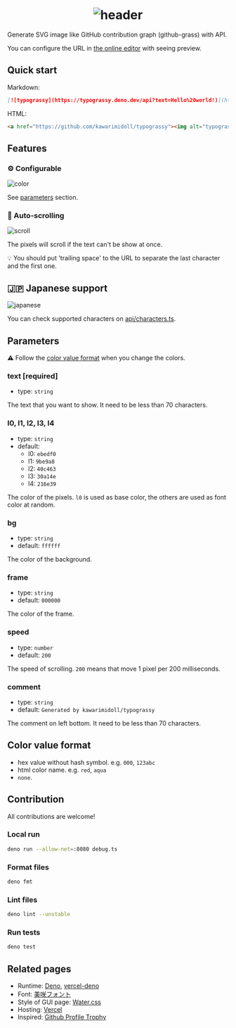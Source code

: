 <h1 align="center">
  <img alt="header" src="https://typograssy.deno.dev/api?text=Typograssy&frame=none&comment=">
</h1>

Generate SVG image like GitHub contribution graph (github-grass) with API.

You can configure the URL in [the online editor](https://typograssy.deno.dev/)
with seeing preview.

## Quick start

Markdown:

```md
[![typograssy](https://typograssy.deno.dev/api?text=Hello%20world!)](https://github.com/kawarimidoll/typograssy)
```

HTML:

```html
<a href="https://github.com/kawarimidoll/typograssy"><img alt="typograssy" src="https://typograssy.deno.dev/api?text=Hello%20world!"></a>
```

## Features

### :gear: Configurable

![color](https://typograssy.deno.dev/api?text=Hello%20world!&l1=9ba8e9&l2=6d74d9&l3=5057b9&l4=21226e)

See [parameters](#parameters) section.

### :scroll: Auto-scrolling

![scroll](https://typograssy.deno.dev/api?text=Hello%20developer!%20)

The pixels will scroll if the text can't be show at once.

:bulb: You should put 'trailing space' to the URL to separate the last character
and the first one.

## :jp: Japanese support

![japanese](https://typograssy.deno.dev/api?text=東京スカイツリーの高さは６３４ｍです。)

You can check supported characters on [api/characters.ts](api/characters.ts).

## Parameters

:warning: Follow the [color value format](#color-value-format) when you change
the colors.

### text [required]

- type: `string`

The text that you want to show. It need to be less than 70 characters.

### l0, l1, l2, l3, l4

- type: `string`
- default:
  - l0: `ebedf0`
  - l1: `9be9a8`
  - l2: `40c463`
  - l3: `30a14e`
  - l4: `216e39`

The color of the pixels. `l0` is used as base color, the others are used as font
color at random.

### bg

- type: `string`
- default: `ffffff`

The color of the background.

### frame

- type: `string`
- default: `000000`

The color of the frame.

### speed

- type: `number`
- default: `200`

The speed of scrolling. `200` means that move 1 pixel per 200 milliseconds.

### comment

- type: `string`
- default: `Generated by kawarimidoll/typograssy`

The comment on left bottom. It need to be less than 70 characters.

## Color value format

- hex value without hash symbol. e.g. `000`, `123abc`
- html color name. e.g. `red`, `aqua`
- `none`.

## Contribution

All contributions are welcome!

### Local run

```bash
deno run --allow-net=:8080 debug.ts
```

### Format files

```bash
deno fmt
```

### Lint files

```bash
deno lint --unstable
```

### Run tests

```bash
deno test
```

## Related pages

- Runtime: [Deno](https://deno.land/),
  [vercel-deno](https://github.com/TooTallNate/vercel-deno)
- Font: [美咲フォント](https://littlelimit.net/misaki.htm)
- Style of GUI page: [Water.css](https://github.com/kognise/water.css)
- Hosting: [Vercel](https://vercel.com/)
- Inspired:
  [Github Profile Trophy](https://github.com/ryo-ma/github-profile-trophy)
